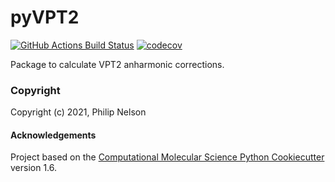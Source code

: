 pyVPT2
==============================
[//]: # (Badges)
[![GitHub Actions Build Status](https://github.com/philipmnel/pyvpt2/workflows/CI/badge.svg)](https://github.com/philipmnel/pyvpt2/actions?query=workflow%3ACI)
[![codecov](https://codecov.io/gh/philipmnel/pyVPT2/branch/master/graph/badge.svg)](https://codecov.io/gh/philipmnel/pyVPT2/branch/master)


Package to calculate VPT2 anharmonic corrections.

### Copyright

Copyright (c) 2021, Philip Nelson


#### Acknowledgements
 
Project based on the 
[Computational Molecular Science Python Cookiecutter](https://github.com/molssi/cookiecutter-cms) version 1.6.
